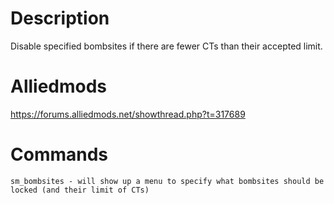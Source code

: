 # Description
Disable specified bombsites if there are fewer CTs than their accepted limit.

# Alliedmods
https://forums.alliedmods.net/showthread.php?t=317689

# Commands
```
sm_bombsites - will show up a menu to specify what bombsites should be locked (and their limit of CTs)
```
